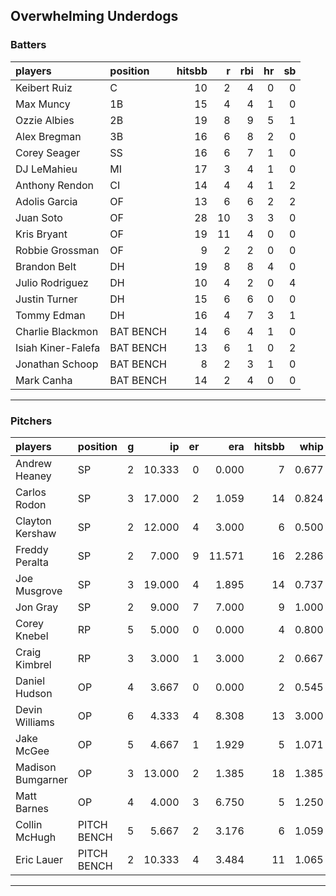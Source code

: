 ## Overwhelming Underdogs

### Batters

 
|players            |position  | hitsbb|  r| rbi| hr| sb| 
|:------------------|:---------|------:|--:|---:|--:|--:| 
|Keibert Ruiz       |C         |     10|  2|   4|  0|  0| 
|Max Muncy          |1B        |     15|  4|   4|  1|  0| 
|Ozzie Albies       |2B        |     19|  8|   9|  5|  1| 
|Alex Bregman       |3B        |     16|  6|   8|  2|  0| 
|Corey Seager       |SS        |     16|  6|   7|  1|  0| 
|DJ LeMahieu        |MI        |     17|  3|   4|  1|  0| 
|Anthony Rendon     |CI        |     14|  4|   4|  1|  2| 
|Adolis Garcia      |OF        |     13|  6|   6|  2|  2| 
|Juan Soto          |OF        |     28| 10|   3|  3|  0| 
|Kris Bryant        |OF        |     19| 11|   4|  0|  0| 
|Robbie Grossman    |OF        |      9|  2|   2|  0|  0| 
|Brandon Belt       |DH        |     19|  8|   8|  4|  0| 
|Julio Rodriguez    |DH        |     10|  4|   2|  0|  4| 
|Justin Turner      |DH        |     15|  6|   6|  0|  0| 
|Tommy Edman        |DH        |     16|  4|   7|  3|  1| 
|Charlie Blackmon   |BAT BENCH |     14|  6|   4|  1|  0| 
|Isiah Kiner-Falefa |BAT BENCH |     13|  6|   1|  0|  2| 
|Jonathan Schoop    |BAT BENCH |      8|  2|   3|  1|  0| 
|Mark Canha         |BAT BENCH |     14|  2|   4|  0|  0| 


* * *

### Pitchers

 
|players           |position    |  g|     ip| er|    era| hitsbb|  whip| so|  w| sv| 
|:-----------------|:-----------|--:|------:|--:|------:|------:|-----:|--:|--:|--:| 
|Andrew Heaney     |SP          |  2| 10.333|  0|  0.000|      7| 0.677| 16|  1|  0| 
|Carlos Rodon      |SP          |  3| 17.000|  2|  1.059|     14| 0.824| 29|  2|  0| 
|Clayton Kershaw   |SP          |  2| 12.000|  4|  3.000|      6| 0.500| 20|  2|  0| 
|Freddy Peralta    |SP          |  2|  7.000|  9| 11.571|     16| 2.286| 10|  0|  0| 
|Joe Musgrove      |SP          |  3| 19.000|  4|  1.895|     14| 0.737| 21|  2|  0| 
|Jon Gray          |SP          |  2|  9.000|  7|  7.000|      9| 1.000|  8|  0|  0| 
|Corey Knebel      |RP          |  5|  5.000|  0|  0.000|      4| 0.800|  5|  0|  2| 
|Craig Kimbrel     |RP          |  3|  3.000|  1|  3.000|      2| 0.667|  3|  0|  3| 
|Daniel Hudson     |OP          |  4|  3.667|  0|  0.000|      2| 0.545|  7|  1|  1| 
|Devin Williams    |OP          |  6|  4.333|  4|  8.308|     13| 3.000| 10|  0|  0| 
|Jake McGee        |OP          |  5|  4.667|  1|  1.929|      5| 1.071|  3|  0|  2| 
|Madison Bumgarner |OP          |  3| 13.000|  2|  1.385|     18| 1.385|  9|  0|  0| 
|Matt Barnes       |OP          |  4|  4.000|  3|  6.750|      5| 1.250|  3|  0|  0| 
|Collin McHugh     |PITCH BENCH |  5|  5.667|  2|  3.176|      6| 1.059| 12|  0|  0| 
|Eric Lauer        |PITCH BENCH |  2| 10.333|  4|  3.484|     11| 1.065| 10|  1|  0| 


* * *


